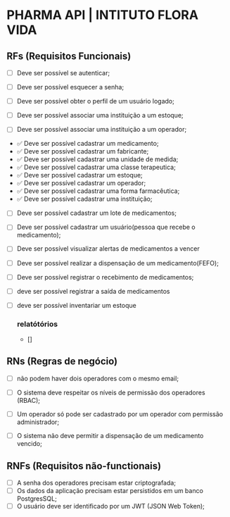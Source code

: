 # PHARMA API | INTITUTO FLORA VIDA

## RFs (Requisitos Funcionais)

- [ ] Deve ser possível se autenticar;
- [ ] Deve ser possível esquecer a senha;
- [ ] Deve ser possível obter o perfil de um usuário logado;

- [ ] Deve ser possível associar uma instituição a um estoque;
- [ ] Deve ser possível associar uma instituição a um operador; 

- ✅ Deve ser possível cadastrar um medicamento;
- ✅ Deve ser possível cadastrar um fabricante;
- ✅ Deve ser possível cadastrar uma unidade de medida;
- ✅ Deve ser possível cadastrar uma classe terapeutica;
- ✅ Deve ser possível cadastrar um estoque;
- ✅ Deve ser possível cadastrar um operador;
- ✅ Deve ser possível cadastrar uma forma farmacêutica;
- ✅ Deve ser possível cadastrar uma instituição;
- [ ] Deve ser possível cadastrar um lote de medicamentos;
- [ ] Deve ser possível cadastrar um usuário(pessoa que recebe o medicamento);

- [ ] Deve ser possível visualizar alertas de medicamentos a vencer
- [ ] Deve ser possível realizar a dispensação de um medicamento(FEFO);
- [ ] Deve ser possível registrar o recebimento de medicamentos;
- [ ] deve ser possível registrar a saída de medicamentos
- [ ] deve ser possível inventariar um estoque


  ### relatótórios
  - []

## RNs (Regras de negócio)

- [ ] não podem haver dois operadores com o mesmo email;
- [ ] O sistema deve respeitar os níveis de permissão dos operadores (RBAC); 
- [ ] Um operador só pode ser cadastrado por um operador com permissão administrador;
- [ ] O sistema não deve permitir a dispensação de um medicamento vencido;


## RNFs (Requisitos não-functionais)

- [ ]  A senha dos operadores precisam estar criptografada;
- [ ]  Os dados da aplicação precisam estar persistidos em um banco PostgresSQL; 
- [ ]  O usuário deve ser identificado por um JWT (JSON Web Token);
